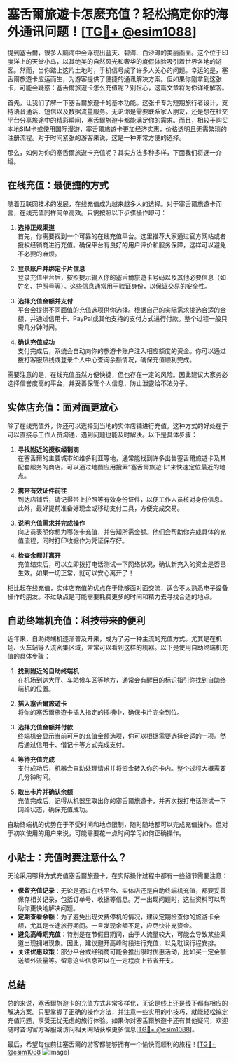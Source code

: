 # 塞舌爾旅遊卡怎麽充值？轻松搞定你的海外通讯问题！[[TG💪+ @esim1088](https://t.me/s/esim1088)]

提到塞舌爾，很多人脑海中会浮现出蓝天、碧海、白沙滩的美丽画面。这个位于印度洋上的天堂小岛，以其绝美的自然风光和奢华的度假体验吸引着世界各地的游客。然而，当你踏上这片土地时，手机信号成了许多人关心的问题。幸运的是，塞舌爾旅遊卡应运而生，为游客提供了便捷的通讯解决方案。但如果你刚拿到这张卡，可能会疑惑：塞舌爾旅遊卡怎么充值呢？别担心，这篇文章将为你详细解答。

首先，让我们了解一下塞舌爾旅遊卡的基本功能。这张卡专为短期旅行者设计，支持语音通话、短信以及数据流量服务。无论你是需要联系家人朋友，还是想在社交平台分享旅途中的精彩瞬间，塞舌爾旅遊卡都能满足你的需求。而且，相较于购买本地SIM卡或使用国际漫游，塞舌爾旅遊卡更加经济实惠，价格透明且无需繁琐的注册流程。对于时间紧张的游客来说，这是一种非常方便的选择。

那么，如何为你的塞舌爾旅遊卡充值呢？其实方法多种多样，下面我们将逐一介绍。

## 在线充值：最便捷的方式

随着互联网技术的发展，在线充值成为越来越多人的选择。对于塞舌爾旅遊卡而言，在线充值同样简单高效。只需按照以下步骤操作即可：

1. **选择正规渠道**  
   首先，你需要找到一个可靠的在线充值平台。这里推荐大家通过官方网站或者授权经销商进行充值。确保平台有良好的用户评价和服务保障，这样可以避免不必要的麻烦。

2. **登录账户并绑定卡片信息**  
   登录充值平台后，按照提示输入你的塞舌爾旅遊卡号码以及其他必要信息（如姓名、护照号等）。这些信息通常用于验证身份，以保证交易的安全性。

3. **选择充值金额并支付**  
   平台会提供不同面值的充值选项供你选择。根据自己的实际需求挑选合适的金额，并通过信用卡、PayPal或其他支持的支付方式进行付款。整个过程一般只需几分钟时间。

4. **确认充值成功**  
   支付完成后，系统会自动向你的旅游卡账户注入相应额度的资金。你可以通过拨打客服热线或登录个人中心查询余额情况，确保充值顺利完成。

需要注意的是，在线充值虽然方便快捷，但也存在一定的风险。因此建议大家务必选择信誉度高的平台，并妥善保管个人信息，防止泄露给不法分子。

## 实体店充值：面对面更放心

除了在线充值外，你还可以选择到当地的实体店铺进行充值。这种方式的好处在于可以直接与工作人员沟通，遇到问题也能及时解决。以下是具体步骤：

1. **寻找附近的授权经销商**  
   在塞舌爾的主要城市如维多利亚等地，通常能找到许多出售塞舌爾旅遊卡及其配套服务的商店。可以通过地图应用搜索“塞舌爾旅遊卡”来快速定位最近的地点。

2. **携带有效证件前往**  
   到达店铺后，请记得带上护照等有效身份证件，以便工作人员核对身份信息。此外，最好提前准备好现金或移动支付工具，方便完成交易。

3. **说明充值需求并完成操作**  
   向店员表明你想为哪张卡充值，并告知所需金额。他们会帮助你完成具体的充值流程，同时打印收据作为凭证保存好。

4. **检查余额并离开**  
   充值结束后，可以立即拨打电话测试一下网络状况，确认新充入的资金是否已生效。如果一切正常，就可以安心离开了！

相比起在线充值，实体店充值的优点在于能够面对面交流，适合不太熟悉电子设备操作的朋友。不过缺点是可能需要耗费更多的时间和精力去寻找合适的地点。

## 自助终端机充值：科技带来的便利

近年来，自助终端机逐渐普及开来，成为了另一种主流的充值方式。尤其是在机场、火车站等人流密集区域，常常可以看到这样的机器。以下是使用自助终端机充值的具体步骤：

1. **找到附近的自助终端机**  
   在机场到达大厅、车站候车区等地方，通常会有醒目的标识指引你找到自助终端机的位置。

2. **插入塞舌爾旅遊卡**  
   将你的塞舌爾旅遊卡插入指定的插槽中，确保卡片完全到位。

3. **选择充值金额并付款**  
   终端机会显示当前可用的充值金额选项，你可以根据需要选择合适的一项。然后通过信用卡、借记卡等方式完成支付。

4. **等待充值完成**  
   支付成功后，机器会自动处理请求并将资金转入你的卡内。整个过程大概需要几分钟时间。

5. **取出卡片并确认余额**  
   充值完成后，记得从机器里取出你的塞舌爾旅遊卡，并再次拨打电话测试一下网络状态，确保充值成功。

自助终端机的优势在于不受时间和地点限制，随时随地都可以完成充值操作。但对于初次使用的用户来说，可能需要花一点时间学习如何正确操作。

## 小贴士：充值时要注意什么？

无论采用哪种方式充值塞舌爾旅遊卡，在实际操作过程中都有一些细节需要注意：

- **保留充值记录**：无论是通过在线平台、实体店还是自助终端机充值，都要妥善保存相关记录，包括订单号、收据等信息。万一出现问题时，这些资料可以帮助你更快地解决问题。
- **定期查看余额**：为了避免出现欠费停机的情况，建议定期检查你的旅游卡余额，尤其是长途旅行期间。一旦发现余额不足，应尽快补充资金。
- **避免高峰期充值**：特别是在节假日期间，由于人流量较大，可能会导致某些渠道出现拥堵现象。因此，建议避开高峰时段进行充值，以免耽误行程安排。
- **关注优惠政策**：部分平台或经销商可能会推出限时优惠活动，比如买一定金额送额外流量等。留意这些信息可以在一定程度上节省开支。

## 总结

总的来说，塞舌爾旅遊卡的充值方式非常多样化，无论是线上还是线下都有相应的解决方案。只要掌握了正确的操作方法，并注意一些实用的小技巧，就能轻松搞定充值问题，享受无忧无虑的旅行体验。如果你对塞舌爾旅遊卡还有其他疑问，欢迎随时咨询官方客服或访问相关网站获取更多信息[[TG💪+ @esim1088](https://t.me/s/esim1088)]。

最后，希望每位前往塞舌爾的游客都能够拥有一个愉快而顺利的旅程！[[TG💪+ @esim1088](https://t.me/s/esim1088) ![Image](https://i.postimg.cc/4NQfJmqS/Snipaste-2025-05-13-00-14-12.png)]